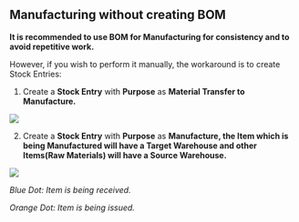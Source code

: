 ## Manufacturing without creating BOM

**It is recommended to use BOM for Manufacturing for consistency and to avoid repetitive work.**

However, if you wish to perform it manually, the workaround is to create Stock Entries:

1) Create a **Stock Entry** with **Purpose** as **Material Transfer to Manufacture.**

![](https://docs.erpnext.com/files/EsxLtl4.png)

2) Create a **Stock Entry** with **Purpose** as **Manufacture, the Item which is being Manufactured will have a Target Warehouse and other Items(Raw Materials) will have a Source Warehouse.**

![](https://docs.erpnext.com/files/voUKccc.png)

﻿_Blue Dot: Item is being received._

_Orange Dot: Item is being issued._